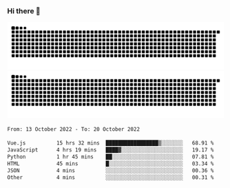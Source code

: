 ### Hi there 👋

![GitHub Snake Light](https://raw.githubusercontent.com/jichangee/jichangee/output/github-snake.svg#gh-light-mode-only)
![GitHub Snake dark](https://raw.githubusercontent.com/jichangee/jichangee/output/github-snake-dark.svg#gh-dark-mode-only)

<!--START_SECTION:waka-->

```text
From: 13 October 2022 - To: 20 October 2022

Vue.js          15 hrs 32 mins  █████████████████▒░░░░░░░   68.91 %
JavaScript      4 hrs 19 mins   ████▓░░░░░░░░░░░░░░░░░░░░   19.17 %
Python          1 hr 45 mins    ██░░░░░░░░░░░░░░░░░░░░░░░   07.81 %
HTML            45 mins         █░░░░░░░░░░░░░░░░░░░░░░░░   03.34 %
JSON            4 mins          ░░░░░░░░░░░░░░░░░░░░░░░░░   00.36 %
Other           4 mins          ░░░░░░░░░░░░░░░░░░░░░░░░░   00.31 %
```

<!--END_SECTION:waka-->

<!--
![GitHub Snake Light](github-snake.svg#gh-light-mode-only)
![GitHub Snake dark](github-snake-dark.svg#gh-dark-mode-only)
-->

<!--
**jichangee/jichangee** is a ✨ _special_ ✨ repository because its `README.md` (this file) appears on your GitHub profile.

Here are some ideas to get you started:

- 🔭 I’m currently working on ...
- 🌱 I’m currently learning ...
- 👯 I’m looking to collaborate on ...
- 🤔 I’m looking for help with ...
- 💬 Ask me about ...
- 📫 How to reach me: ...
- 😄 Pronouns: ...
- ⚡ Fun fact: ...
-->
